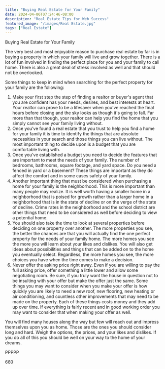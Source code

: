 ```yaml
---
title: "Buying Real Estate for Your Family"
date: 2024-04-06T07:24:46-08:00
description: "Real Estate Tips for Web Success"
featured_image: "/images/Real Estate.jpg"
tags: ["Real Estate"]
---
```


Buying Real Estate for Your Family

The very best and most enjoyable reason to purchase real estate by far is in buying a property in which your family will live and grow together. There is a lot of fun involved in finding the perfect place for you and your family to call home. There is also a great deal of stress involved as well and that should not be overlooked. 

Some things to keep in mind when searching for the perfect property for your family are the following:

1) Make your first step the step of finding a realtor or buyer's agent that you are confident has your needs, desires, and best interests at heart. Your realtor can prove to be a lifesaver when you've reached the final hours before closing and the sky looks as though it's going to fall. Far more than that though, your realtor can help you find the home that you simply cannot see your family living without. 
2) Once you've found a real estate that you trust to help you find a home for your family it is time to identify the things that are absolute necessities in your search and those things you can live without. The most important thing to decide upon is a budget that you are comfortable living with.
3) Once you've established a budget you need to decide the features that are important to meet the needs of your family. The number of bedrooms, bathrooms, square footage, and yard space. Do you need a fenced in yard or a basement? These things are important as they do affect the comfort and in some cases safety of your family.
4) Another important thing that must be considered when purchasing a home for your family is the neighborhood. This is more important than many people may realize. It is well worth having a smaller home in a neighborhood that is poised for growth rather than a larger home in a neighborhood that is in the state of decline or on the verge of the state of decline. Crime rates in the neighborhood and the school district are other things that need to be considered as well before deciding to view a potential home.
5) You should also take the time to look at several properties before deciding on one property over another. The more properties you see, the better the chances are that you will actually find the one perfect property for the needs of your family home. The more homes you see the more you will learn about your likes and dislikes. You will also get ideas about possibilities and things that can be added on to the home you eventually select. Regardless, the more homes you see, the more choices you have when the time comes to make a decision. 
6) Never offer the asking price right away. Even if you are willing to pay the full asking price, offer something a little lower and allow some negotiating room. Be sure, if you truly want the house in question not to be insulting with your offer but make the offer just the same. Some things you may want to consider when you make your offer is how quickly you are likely to need a new roof, new flooring, new heating or air conditioning, and countless other improvements that may need to be made on the property. Each of these things costs money and they add up over time. If everything is fairly recent and in good working order you may want to consider that when making your offer as well. 

You will find many houses along the way but few will reach out and impress themselves upon you as home. Those are the ones you should consider long and hard. Weigh the options, the prices, and your likes and dislikes. If you do all of this you should be well on your way to the home of your dreams.

PPPPP

660


